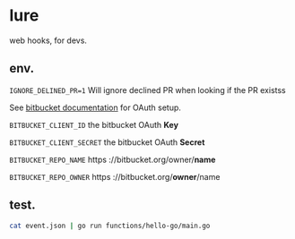 # lure

web hooks, for devs.

## env.
`IGNORE_DELINED_PR=1` Will ignore declined PR when looking if the PR existss

See [bitbucket documentation](https://confluence.atlassian.com/bitbucket/oauth-on-bitbucket-cloud-238027431.html#OAuthonBitbucketCloud-OAuth2.0) for OAuth setup.

`BITBUCKET_CLIENT_ID` the bitbucket OAuth **Key**

`BITBUCKET_CLIENT_SECRET` the bitbucket OAuth **Secret**

`BITBUCKET_REPO_NAME` https ://bitbucket.org/owner/**name**

`BITBUCKET_REPO_OWNER` https ://bitbucket.org/**owner**/name

## test.

```sh
cat event.json | go run functions/hello-go/main.go
```

